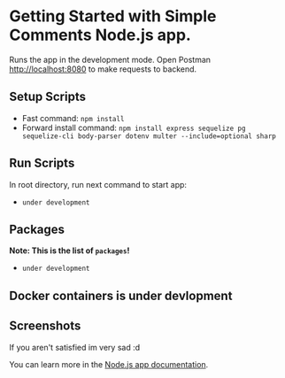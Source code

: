 # Getting Started with Simple Comments Node.js app.

Runs the app in the development mode.
Open Postman [http://localhost:8080](http://localhost:8080) to make requests to backend.

## Setup Scripts
- Fast command: `npm install`
- Forward install command: `npm install express sequelize pg sequelize-cli body-parser dotenv multer --include=optional sharp`

## Run Scripts
In root directory, run next command to start app:
- `under development`

## Packages
**Note: This is the list of `packages`!**
- `under development`

## Docker containers is under devlopment

## Screenshots

If you aren't satisfied im very sad :d


You can learn more in the [Node.js app documentation](url).